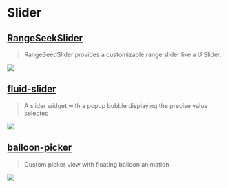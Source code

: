 Slider
==

[RangeSeekSlider](https://github.com/WorldDownTown/RangeSeekSlider)
--
> RangeSeedSlider provides a customizable range slider like a UISlider.

![](https://github.com/WorldDownTown/RangeSeekSlider/raw/master/images/demo.gif)

## [fluid-slider](https://github.com/Ramotion/fluid-slider)
> A slider widget with a popup bubble displaying the precise value selected

![](https://github.com/Ramotion/fluid-slider/raw/master/preview.gif)

## [balloon-picker](https://github.com/Cuberto/balloon-picker)
> Custom picker view with floating balloon animation

![](https://raw.githubusercontent.com/Cuberto/balloon-picker/master/Screenshots/animation.gif)
